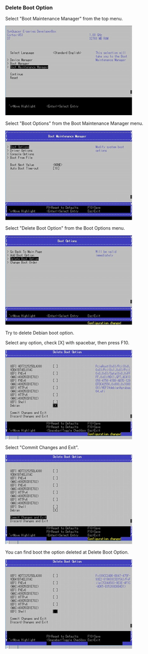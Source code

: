 ### Delete Boot Option

Select "Boot Maintenance Manager" from the top menu.

![300](./img/300.jpg)

Select "Boot Options" from the Boot Maintenance Manager menu.

![301](./img/301.jpg)

Select "Delete Boot Option" from the Boot Options menu.

![3105](./img/3105.jpg)

Try to delete Debian boot option.

Select any option, check [X] with spacebar, then press F10.

![3106](./img/3106.jpg)

Select "Commit Changes and Exit".

![3107](./img/3107.jpg)

You can find boot the option deleted at Delete Boot Option.

![3108](./img/3108.jpg)

